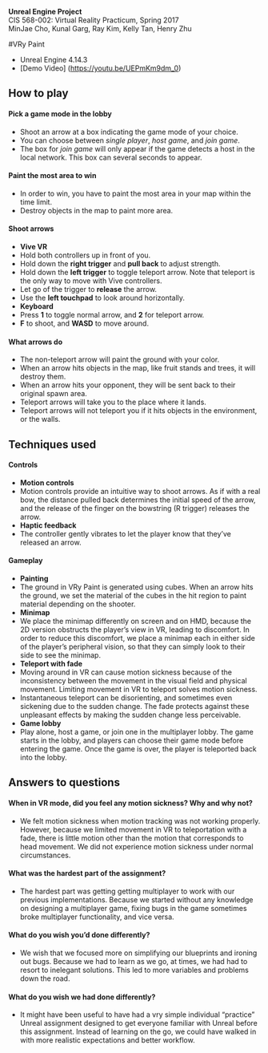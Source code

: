**Unreal Engine Project**  
CIS 568-002: Virtual Reality Practicum, Spring 2017  
MinJae Cho, Kunal Garg, Ray Kim, Kelly Tan, Henry Zhu

#VRy Paint
- Unreal Engine 4.14.3
- [Demo Video] (https://youtu.be/UEPmKm9dm_0)

## How to play
#### Pick a game mode in the lobby
- Shoot an arrow at a box indicating the game mode of your choice.
- You can choose between _single player_, _host game_, and _join game_.
- The box for _join game_ will only appear if the game detects a host in the local network. This box can several seconds to appear.

#### Paint the most area to win
- In order to win, you have to paint the most area in your map within the time limit.
- Destroy objects in the map to paint more area.

#### Shoot arrows
- **Vive VR** 
 - Hold both controllers up in front of you.
 - Hold down the **right trigger** and **pull back** to adjust strength.
 - Hold down the **left trigger** to toggle teleport arrow. Note that teleport is the only way to move with Vive controllers.
 - Let go of the trigger to **release** the arrow.
 - Use the **left touchpad** to look around horizontally.
- **Keyboard**
 - Press **1** to toggle normal arrow, and **2** for teleport arrow.
 - **F** to shoot, and **WASD** to move around. 

#### What arrows do
- The non-teleport arrow will paint the ground with your color.
- When an arrow hits objects in the map, like fruit stands and trees, it will destroy them.
- When an arrow hits your opponent, they will be sent back to their original spawn area.
- Teleport arrows will take you to the place where it lands.
- Teleport arrows will not teleport you if it hits objects in the environment, or the walls.

 
## Techniques used

#### Controls
- **Motion controls**
 - Motion controls provide an intuitive way to shoot arrows. As if with a real bow, the distance pulled back determines the initial speed of the arrow, and the release of the finger on the bowstring (R trigger) releases the arrow.
- **Haptic feedback**
 - The controller gently vibrates to let the player know that they’ve released an arrow.

#### Gameplay
- **Painting**
 - The ground in VRy Paint is generated using cubes. When an arrow hits the ground, we set the material of the cubes in the hit region to paint material depending on the shooter.
- **Minimap**
 - We place the minimap differently on screen and on HMD, because the 2D version obstructs the player’s view in VR, leading to discomfort. In order to reduce this discomfort, we place a minimap each in either side of the player’s peripheral vision, so that they can simply look to their side to see the minimap.
- **Teleport with fade**
 - Moving around in VR can cause motion sickness because of the inconsistency between the movement in the visual field and physical movement. Limiting movement in VR to teleport solves motion sickness.
 - Instantaneous teleport can be disorienting, and sometimes even sickening due to the sudden change. The fade protects against these unpleasant effects by making the sudden change less perceivable.
- **Game lobby**
 - Play alone, host a game, or join one in the multiplayer lobby. The game starts in the lobby, and players can choose their game mode before entering the game. Once the game is over, the player is teleported back into the lobby.


## Answers to questions
#### When in VR mode, did you feel any motion sickness? Why and why not?
- We felt motion sickness when motion tracking was not working properly. However, because we limited movement in VR to teleportation with a fade, there is little motion other than the motion that corresponds to head movement. We did not experience motion sickness under normal circumstances.

#### What was the hardest part of the assignment?
- The hardest part was getting getting multiplayer to work with our previous implementations. Because we started without any knowledge on designing a multiplayer game, fixing bugs in the game sometimes broke multiplayer functionality, and vice versa.

#### What do you wish you’d done differently?
- We wish that we focused more on simplifying our blueprints and ironing out bugs. Because we had to learn as we go, at times, we had had to resort to inelegant solutions. This led to more variables and problems down the road.

#### What do you wish we had done differently?
- It might have been useful to have had a vry simple individual “practice” Unreal assignment designed to get everyone familiar with Unreal before this assignment. Instead of learning on the go, we could have walked in with more realistic expectations and better workflow.
